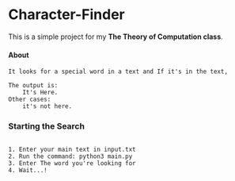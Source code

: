 # Character-Finder

This is a simple project for my **The Theory of Computation class**.

#### About
    It looks for a special word in a text and If it's in the text, 
    
    The output is:
        It's Here.
    Other cases:
        it's not here.
### Starting the Search
~~~~~~~~~~~~~~~~

1. Enter your main text in input.txt
2. Run the command: python3 main.py
3. Enter The word you're looking for
4. Wait...!

~~~~~~~~~~~~~~~~~
